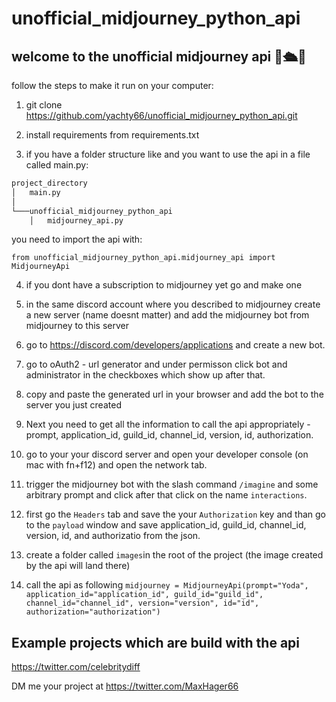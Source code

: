 # unofficial_midjourney_python_api

## welcome to the unofficial midjourney api  💭🛳️🌅

follow the steps to make it run on your computer:

1. git clone https://github.com/yachty66/unofficial_midjourney_python_api.git

2. install requirements from requirements.txt

2. if you have a folder structure like and you want to use the api in a file called main.py:

```markdown 
project_directory
│   main.py
│
└───unofficial_midjourney_python_api
    │   midjourney_api.py
```

you need to import the api with:

`from unofficial_midjourney_python_api.midjourney_api import MidjourneyApi`

4. if you dont have a subscription to midjourney yet go and make one

5. in the same discord account where you described to midjourney create a new server (name doesnt matter) and add the midjourney bot from midjourney to this server

6. go to https://discord.com/developers/applications and create a new bot. 

7. go to oAuth2 - url generator and under permisson click bot and administrator in the checkboxes which show up after that. 

8. copy and paste the generated url in your browser and add the bot to the server you just created

9. Next you need to get all the information to call the api appropriately - prompt, application_id, guild_id, channel_id, version, id, authorization. 

10. go to your your discord server and open your developer console (on mac with fn+f12) and open the network tab. 

11. trigger the midjourney bot with the slash command `/imagine` and some arbitrary prompt and click after that click on the name `interactions`.  

12. first go the `Headers` tab and save the your `Authorization` key and than go to the `payload` window and save application_id, guild_id, channel_id, version, id, and authorizatio from the json. 

13. create a folder called `images`in the root of the project (the image created by the api will land there)

13. call the api as following `midjourney = MidjourneyApi(prompt="Yoda", application_id="application_id", guild_id="guild_id", channel_id="channel_id", version="version", id="id", authorization="authorization")`



## Example projects which are build with the api 

https://twitter.com/celebritydiff 

DM me your project at https://twitter.com/MaxHager66